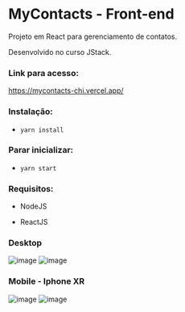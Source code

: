 # MyContacts - Front-end

Projeto em React para gerenciamento de contatos.

Desenvolvido no curso JStack.

### Link para acesso:

https://mycontacts-chi.vercel.app/

### Instalação:
- `yarn install`

### Parar inicializar:
- `yarn start`

### Requisitos:
- NodeJS

- ReactJS

### Desktop
![image](https://user-images.githubusercontent.com/100950738/172732847-c313aec5-e8d4-4110-84b0-1ff36e4794fb.png)
![image](https://user-images.githubusercontent.com/100950738/172732901-d61c6dd0-d4e7-40ae-830b-2a2b3301fb50.png)

### Mobile - Iphone XR
![image](https://user-images.githubusercontent.com/100950738/172732962-0895449f-4999-4098-994c-7e2633e7923e.png)
![image](https://user-images.githubusercontent.com/100950738/172733018-4b267216-7078-497c-a695-97c81ade4bcf.png)
